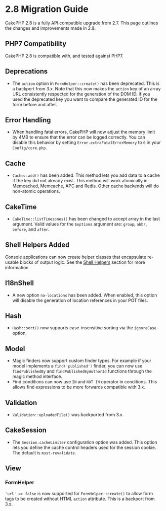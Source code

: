 # 2.8 Migration Guide

CakePHP 2.8 is a fully API compatible upgrade from 2.7. This page outlines
the changes and improvements made in 2.8.

## PHP7 Compatibility

CakePHP 2.8 is compatible with, and tested against PHP7.

## Deprecations

- The `action` option in `FormHelper::create()` has been deprecated. This is
  a backport from 3.x.
  Note that this now makes the `action` key of an array URL consistently
  respected for the generation of the DOM ID.
  If you used the deprecated key you want to compare the generated ID for the
  form before and after.

## Error Handling

- When handling fatal errors, CakePHP will now adjust the memory limit by 4MB to
  ensure that the error can be logged correctly. You can disable this behavior
  by setting `Error.extraFatalErrorMemory` to `0` in your
  `Config/core.php`.

## Cache

- `Cache::add()` has been added. This method lets you add data to
  a cache if the key did not already exist. This method will work atomically in
  Memcached, Memcache, APC and Redis. Other cache backends will do non-atomic
  operations.

## CakeTime

- `CakeTime::listTimezones()` has been changed to accept array in the last
  argument. Valid values for the `$options` argument are: `group`,
  `abbr`, `before`, and `after`.

## Shell Helpers Added

Console applications can now create helper classes that encapsulate re-usable
blocks of output logic. See the [Shell Helpers](../console-and-shells/helpers) section
for more information.

## I18nShell

- A new option `no-locations` has been added. When enabled, this option will
  disable the generation of location references in your POT files.

## Hash

- `Hash::sort()` now supports case-insensitive sorting via the `ignoreCase`
  option.

## Model

- Magic finders now support custom finder types. For example if your model
  implements a `find('published')` finder, you can now use `findPublishedBy`
  and `findPublishedByAuthorId` functions through the magic method interface.
- Find conditions can now use `IN` and `NOT IN` operator in conditions. This
  allows find expressions to be more forwards compatible with 3.x.

## Validation

- `Validation::uploadedFile()` was backported from 3.x.

## CakeSession

- The `Session.cacheLimiter` configuration option was added. This option lets
  you define the cache control headers used for the session cookie. The default
  is `must-revalidate`.

## View

### FormHelper

`'url' => false` is now supported for `FormHelper::create()` to allow form
tags to be created without HTML `action` attribute. This is a backport from
3.x.
